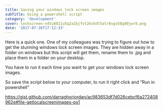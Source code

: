 ```yaml
---
title: Saving your windows lock screen images
subTitle: Using a powershell script
category: 'development'
cover: lockscreen-ndtu8811u5q2a1bjfvt2kshdt5alr0sgs58g40jwr8.png
date: '2017-07-26T17:12:33'
---
```


Here is a quick one. One of my colleagues was trying to figure out how to get the stunning windows lock screen images. They are hidden away in a folder on windows but this script will get them, rename them to .jpg and place them in a folder on your desktop.

<!-- end excerpt -->

You have to run it each time you want to get your windows lock screen images.

So save the script below to your computer, to run it right click and “Run in powershell”

<https://gist.github.com/darraghoriordan/ac983653df7d026cebcf6a272408962e#file-getlocalscreenimages-ps1>
